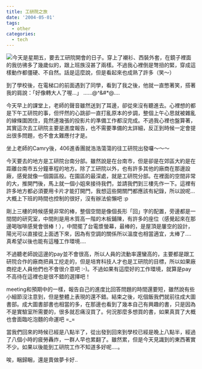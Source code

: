 ```yaml
---
title: 工研院之旅
date: '2004-05-01'
tags:
  - other
categories:
  - tech
---
```

[![](http://wshlab2.ee.kuas.edu.tw/~yurenju/albums/other/med_img_0071.thumb.jpg)](http://wshlab2.ee.kuas.edu.tw/~yurenju/gallery/view_photo.php?set_albumName=other&id=med_img_0071)今天是星期五，要去工研院開會的日子。穿上了襯衫、西裝外套，在鏡子裡面的我彷彿多了幾歲似的，跟上班族沒甚了兩樣。不過我心裡倒是彆扭的緊，穿成這樣動作都僵硬、不自然。話是這麼說，但是看起來也成熟了許多（笑～）  
  
到了學校後，在電梯口的前面遇到了同學，看到了我之後，他就一直憋著笑，搭著我的肩說：「好像轉大人了喔...」 ......@^&#\*@....  
  
今天早上的課堂上，老師的聲音雖然送到了耳邊，卻從來沒有聽進去。心裡想的都是下午工研院的事，但怦然的心跳卻一直打亂原本的步調，整個上午心思就被雜亂的線條圍困住，竟然連幾張的投影片的準備工作都沒完成。不過我心裡也盤算著，其實這次去工研院主要是進度報告，也不需要準備的太詳細，反正到時候一定會提出很多問題，也不會太難應付才是。  
  
坐上老師的Camry後，406進香團就浩浩蕩蕩的往工研院出發囉～～～  
  
今天要去的地方是工研院台南分部。雖然說是在台南市，但是卻是在郊區大約是在距離台南市五分鐘車程的地方。除了工研院以外，也有許多其他的廠商在那邊設廠，感覺就像一個園區般。在園區的最深處，就是工研院分部。在裡面的空間非常的大，推開門後，馬上就一個小姐來接待我們，並請我們到三樓先作一下。這裡有許多地方都必須要用卡片才能打開門，我想這些開關門都應該有紀錄，所以說呢...大概上下班的時間也控制的很好，沒有辦法偷懶吧 :p  
  
剛上三樓的時候感覺非常的棒，整個空間是像個長形「回」字的配置，旁邊都是一間間的研究室，中間則是用木質高一階的木板鋪陳，有許多的座位（感覺起來在那邊喝咖啡感覺會很棒！），中間擺了台電漿螢幕，最棒的，是屋頂是屢空的設計，陽光可以直接從上面透下來，因為有空調的關係所以溫度也相當適宜，太棒了....真希望以後也能有這種工作環境....  
  
不過聽老師說這邊的pay並不會很高，所以人員的流動率還蠻高的，主要都是跟工研院合作的廠商把員工挖走的，但是培育科技人才也是工研院的目標，所以如果廠商挖走人員他們也不會很介意吧 :-)。不過如果有這麼好的工作環境，就算是pay不高待在這裡也是很不錯的選擇吧！  
  
meeting和預期中的一樣，報告自己的進度比回答問題的時間還要短，雖然說有些小細節沒注意到，但是整體上表現的還不錯。結束之後，吃個飯我們就前往成大圖書部。成大圖書部書也相當的多，在那邊也看到了幾本自己有興趣的書，只是因為不是實驗室所需要的，很多就忍痛沒買了。何況那麼多想買的書，如果真買了大概也會面臨吃泡麵的命運吧 =\_=  
  
當我們回來的時候已經是八點半了，從出發到回來到學校已經是晚上八點半，經過了八個小時的疲勞轟炸，一群人早也累翻了。雖然累，但是今天見識到的東西著實不少。如果以後能到工研院工作不知道多好呢....。  
  
唉，睏歸睏，還是賣做夢卡好..